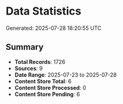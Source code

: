 # Data Statistics

Generated: 2025-07-28 18:20:55 UTC

## Summary

- **Total Records**: 1726
- **Sources**: 9
- **Date Range**: 2025-07-23 to 2025-07-28
- **Content Store Total**: 6
- **Content Store Processed**: 0
- **Content Store Pending**: 6
